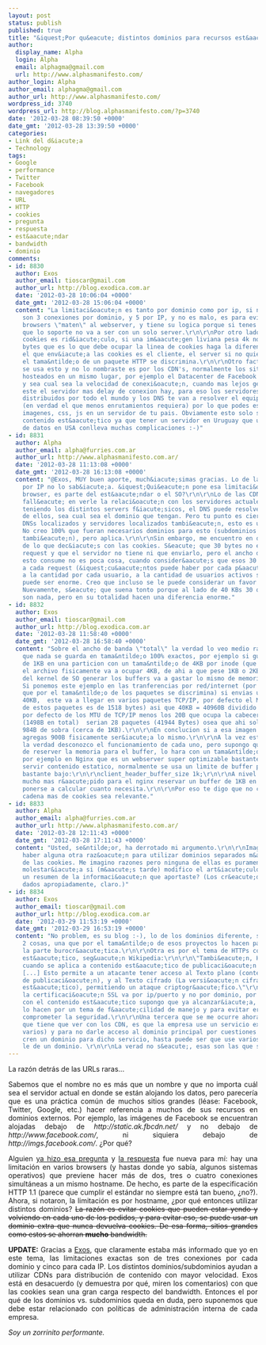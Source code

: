 ```yaml
---
layout: post
status: publish
published: true
title: "&iquest;Por qu&eacute; distintos dominios para recursos est&aacute;ticos?"
author:
  display_name: Alpha
  login: Alpha
  email: alphagma@gmail.com
  url: http://www.alphasmanifesto.com/
author_login: Alpha
author_email: alphagma@gmail.com
author_url: http://www.alphasmanifesto.com/
wordpress_id: 3740
wordpress_url: http://blog.alphasmanifesto.com/?p=3740
date: '2012-03-28 08:39:50 +0000'
date_gmt: '2012-03-28 13:39:50 +0000'
categories:
- Link del d&iacute;a
- Technology
tags:
- Google
- performance
- Twitter
- Facebook
- navegadores
- URL
- HTTP
- cookies
- pregunta
- respuesta
- est&aacute;ndar
- bandwidth
- dominio
comments:
- id: 8830
  author: Exos
  author_email: tioscar@gmail.com
  author_url: http://blog.exodica.com.ar
  date: '2012-03-28 10:06:04 +0000'
  date_gmt: '2012-03-28 15:06:04 +0000'
  content: "La limitaci&oacute;n es tanto por dominio como por ip, si no me equivoco
    son 3 conexiones por dominio, y 5 por IP, y no es malo, es para evitar que los
    browsers \"maten\" al webserver, y tiene su logica porque si tenes una infraestructura
    que lo soporte no va a ser con un solo server.\r\n\r\nPor otro lado lo de las
    cookies es rid&iacute;culo, si una im&aacute;gen liviana pesa 4k no creo que 30
    bytes que es lo que debe ocupar la linea de cookies haga la diferencia, de hecho
    el que env&iacute;a las cookies es el cliente, el server si no quiere no, y por
    el tama&ntilde;o de un paquete HTTP se discrimina.\r\n\r\nOtro factor por lo que
    se usa esto y no lo nombraste es por los CDN's, normalmente los sitios se encuentran
    hosteados en un mismo lugar, por ejemplo el Datacenter de Facebook queda en USA
    y sea cual sea la velocidad de conexi&oacute;n, cuando mas lejos geograficamente
    este el servidor mas delay de conexion hay, para eso los servidores CDN estan
    distribuidos por todo el mundo y los DNS te van a resolver el equipo mas cercano
    (en verdad el que menos enrutamientos requiera) por lo que podes estar consutando
    imagenes, css, js en un servidor de tu pais. Obviamente esto solo se usa para
    contenido est&aacute;tico ya que tener un servidor en Uruguay que use una base
    de datos en USA conlleva muchas complicaciones :-)"
- id: 8831
  author: Alpha
  author_email: alpha@furries.com.ar
  author_url: http://www.alphasmanifesto.com.ar/
  date: '2012-03-28 11:13:08 +0000'
  date_gmt: '2012-03-28 16:13:08 +0000'
  content: "@Exos, MUY buen aporte, much&iacute;simas gracias. Lo de las limitaciones
    por IP no lo sab&iacute;a. &iquest;Qui&eacute;n pone esa limitaci&oacute;n? &iquest;El
    browser, es parte del est&aacute;ndar o el SO?\r\n\r\nLo de las CDNs es verdad,
    fall&eacute; en verle la relaci&oacute;n con los servidores actuales, porque a&uacute;n
    teniendo los distintos servers f&iacute;sicos, el DNS puede resolver a cualquiera
    de ellos, sea cual sea el dominio que tengan. Pero tu punto es cierto: teniendo
    DNSs localizados y servidores localizados tambi&eacute;n, esto es una enorme ganancia.
    No creo 100% que fueran necesarios dominios para esto (subdominios serv&iacute;an
    tambi&eacute;n), pero aplica.\r\n\r\nSin embargo, me encuentro en desacuerdo respecto
    de lo que dec&iacute;s con las cookies. S&eacute; que 30 bytes no es nada en un
    request y que el servidor no tiene ni que enviarlo, pero el ancho de banda que
    esto consume no es poca cosa, cuando consider&aacute;s que esos 30 bytes se suman
    a cada request (&iquest;cu&aacute;ntos puede haber por cada p&aacute;gina?), que
    a la cantidad por cada usuario, a la cantidad de usuarios activos simult&aacute;neos
    puede ser enorme. Creo que incluso se le puede considerar un favor a los ISPs.
    Nuevamente, s&eacute; que suena tonto porque al lado de 40 KBs 30 o 10 bytes no
    son nada, pero en su totalidad hacen una diferencia enorme."
- id: 8832
  author: Exos
  author_email: tioscar@gmail.com
  author_url: http://blog.exodica.com.ar
  date: '2012-03-28 11:58:40 +0000'
  date_gmt: '2012-03-28 16:58:40 +0000'
  content: "Sobre el ancho de banda \"total\" la verdad lo veo medio ralativo, ya
    que nada se guarda en tama&ntilde;o 100% exactos, por ejemplo si guardas un archivo
    de 1KB en una particion con un tama&ntilde;o de 4KB por inode (que es lo default)
    el archivo fisicamente va a ocupar 4KB, de ahi a que pese 1KB o 2KB a la hora
    del kernel de SO generar los buffers va a gastar lo mismo de memoria/transferencia.
    Si ponemos este ejemplo en las tranferencias por red/internet (por eso te comente
    que por el tama&ntilde;o de los paquetes se discrimina) si envias una imagen de
    40KB,  este va a llegar en varios paquetes TCP/IP, por defecto el MTU (tama&ntilde;o
    de estos paquetes es de 1518 bytes) asi que 40KB = 40960B dividido el tama&ntilde;o
    por defecto de los MTU de TCP/IP menos los 20B que ocupa la cabecera del paquete
    (1498B en total)  serian 28 paquetes (41944 Bytes) osea que ahi solo ya tenes
    984B de sobra (cerca de 1KB).\r\n\r\nEn conclucion si a esa imagen de 40KB le
    agregas 900B fisicamente ser&iacute;a lo mismo.\r\n\r\nA la vez esta el webserver,
    la verdad desconozco el funcionamiento de cada uno, pero supongo que a la hora
    de reserver la memoria para el buffer, lo hara con un tama&ntilde;o predeterminado,
    por ejemplo en Nginx que es un webserver super optimizable bastante usado para
    servir contenido estatico, normalmente se usa un limite de buffer para el header
    bastante bajo:\r\n\r\nclient_header_buffer_size 1k;\r\n\r\nA nivel proceso es
    mucho mas r&aacute;pido para el nginx reservar un buffer de 1KB en memoria que
    ponerse a calcular cuanto necesita.\r\n\r\nPor eso te digo que no creo que una
    cadena mas de cookies sea relevante."
- id: 8833
  author: Alpha
  author_email: alpha@furries.com.ar
  author_url: http://www.alphasmanifesto.com.ar/
  date: '2012-03-28 12:11:43 +0000'
  date_gmt: '2012-03-28 17:11:43 +0000'
  content: "Usted, se&ntilde;or, ha derrotado mi argumento.\r\n\r\nImagino que debe
    haber alguna otra raz&oacute;n para utilizar dominios separados m&aacute;s all&aacute;
    de las cookies. Me imagino razones pero ninguna de ellas es puramente t&eacute;cnica.\r\n\r\n&iquest;Te
    molestar&iacute;a si (m&aacute;s tarde) modifico el art&iacute;culo agregando
    un resumen de la informaci&oacute;n que aportaste? (Los cr&eacute;ditos ser&aacute;n
    dados apropiadamente, claro.)"
- id: 8834
  author: Exos
  author_email: tioscar@gmail.com
  author_url: http://blog.exodica.com.ar
  date: '2012-03-29 11:53:19 +0000'
  date_gmt: '2012-03-29 16:53:19 +0000'
  content: "No problem, es su blog :-), lo de los dominios diferente, se me ocurren
    2 cosas, una que por el tama&ntilde;o de esos proyectos lo hacen para facilitar
    la parte burocr&aacute;tica.\r\n\r\nOtra es por el tema de HTTPs con contenido
    est&aacute;tico, seg&uacute;n Wikipedia:\r\n\r\n\"Tambi&eacute;n, HTTPS es vulnerable
    cuando se aplica a contenido est&aacute;tico de publicaci&oacute;n disponible
    [...] Esto permite a un atacante tener acceso al Texto plano (contenido est&aacute;tico
    de publicaci&oacute;n), y al Texto cifrado (La versi&oacute;n cifrada del contenido
    est&aacute;tico), permitiendo un ataque criptogr&aacute;fico.\"\r\n\r\nhttps://es.wikipedia.org/wiki/Hypertext_Transfer_Protocol_Secure#Limitaciones\r\n\r\nAunque
    la certificaci&oacute;n SSL va por ip/puerto y no por dominio, por lo que un subdominio
    con el contenido est&aacute;tico supongo que ya alcanzar&iacute;a, pero talvez
    lo hacen por un tema de f&aacute;cilidad de manejo y para evitar errores que puedan
    comprometer la seguridad.\r\n\r\nUna tercera que se me ocurre ahora al vuelo,
    que tiene que ver con los CDN, es que la empresa use un servicio externo (hay
    varios) y para no darle acceso al dominio principal por cuestiones de seguridad,
    cren un dominio para dicho servicio, hasta puede ser que use varios y a cada uno
    le de un dominio. \r\n\r\nLa verad no s&eacute;, esas son las que se me ocurren."
---
```

La razón detrás de las URLs raras...

<p style="text-align: justify;">Sabemos que el nombre no es m&aacute;s que un nombre y que no importa cu&aacute;l sea el servidor actual en donde se est&aacute;n alojando los datos, pero parecer&iacute;a que es una pr&aacute;ctica com&uacute;n de muchos sitios grandes (l&eacute;ase: Facebook, Twitter, Google, etc.) hacer referencia a muchos de sus recursos en dominios externos. Por ejemplo, las im&aacute;genes de Facebook se encuentran alojadas debajo de <em>http://static.ak.fbcdn.net/</em> y no debajo de <em>http://www.facebook.com/</em>, ni siquiera debajo de <em>http://imgs.facebook.com/</em>. &iquest;Por qu&eacute;?</p>
<p style="text-align: justify;">Alguien <a href="http://webmasters.stackexchange.com/questions/26753/why-do-big-sites-host-their-images-css-on-external-domains">ya hizo esa pregunta</a> y <a href="http://webmasters.stackexchange.com/a/26757/9403">la respuesta</a> fue nueva para m&iacute;: hay una limitaci&oacute;n en varios browsers (y hastas donde yo sab&iacute;a, algunos sistemas operativos) que previene hacer m&aacute;s de dos, tres o cuatro conexiones simult&aacute;neas a un mismo hostname. De hecho, es parte de la especificaci&oacute;n HTTP 1.1 (parece que cumplir el est&aacute;ndar no siempre est&aacute; tan bueno, &iquest;no?). Ahora, si notaron, la limitaci&oacute;n es por hostname, &iquest;por qu&eacute; entonces utilizar distintos dominios? <del>La raz&oacute;n es evitar cookies que pueden estar yendo y volviendo en cada uno de los pedidos, y para evitar eso, se puede usar un dominio extra que nunca devuelva cookies. De esa forma, sitios grandes como estos se ahorran <strong>mucho</strong>&nbsp;bandwidth.</del></p>
<p style="text-align: justify;"><strong>UPDATE:</strong>&nbsp;Gracias a <a href="http://blog.exodica.com.ar/">Exos</a>, que claramente estaba m&aacute;s informado que yo en este tema, las limitaciones exactas son de tres conexiones por cada dominio y cinco para cada IP. Los distintos dominios/subdominios ayudan a utilizar CDNs para distribuci&oacute;n de contenido con mayor velocidad. Exos est&aacute; en desacuerdo (y demuestra por qu&eacute;, miren los comentarios) con que las cookies sean una gran carga respecto del bandwidth. Entonces el por qu&eacute; de los dominios vs. subdominios queda en duda, pero suponemos que debe estar relacionado con pol&iacute;ticas de administraci&oacute;n interna de cada empresa.</p>
<p style="text-align: justify;"><em>Soy un zorrinito performante.</em></p>
